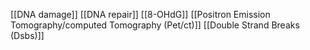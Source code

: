 [[DNA damage]]
[[DNA repair]]
[[8-OHdG]]
[[Positron Emission Tomography/computed Tomography (Pet/ct)]]
[[Double Strand Breaks (Dsbs)]]
